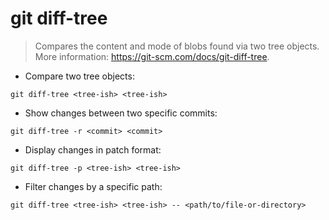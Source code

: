 # git diff-tree

> Compares the content and mode of blobs found via two tree objects.
> More information: <https://git-scm.com/docs/git-diff-tree>.

- Compare two tree objects:

`git diff-tree <tree-ish> <tree-ish>`

- Show changes between two specific commits:

`git diff-tree -r <commit> <commit>`

- Display changes in patch format:

`git diff-tree -p <tree-ish> <tree-ish>`

- Filter changes by a specific path:

`git diff-tree <tree-ish> <tree-ish> -- <path/to/file-or-directory>`
